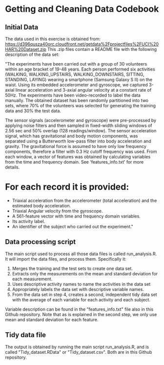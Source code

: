 # Getting and Cleaning Data Codebook

## Initial Data
The data used in this exercise is obtained from: https://d396qusza40orc.cloudfront.net/getdata%2Fprojectfiles%2FUCI%20HAR%20Dataset.zip
This .zip files contain a README file with the following description of the data set:

"The experiments have been carried out with a group of 30 volunteers within an age bracket of 19-48 years. 
Each person performed six activities (WALKING, WALKING_UPSTAIRS, WALKING_DOWNSTAIRS, SITTING, STANDING, LAYING)
 wearing a smartphone (Samsung Galaxy S II) on the waist. Using its embedded accelerometer and gyroscope, 
we captured 3-axial linear acceleration and 3-axial angular velocity at a constant rate of 50Hz. The experiments 
have been video-recorded to label the data manually. The obtained dataset has been randomly partitioned into two sets,
 where 70% of the volunteers was selected for generating the training data and 30% the test data. 

The sensor signals (accelerometer and gyroscope) were pre-processed by applying noise filters and then sampled in 
fixed-width sliding windows of 2.56 sec and 50% overlap (128 readings/window). The sensor acceleration signal, 
which has gravitational and body motion components, was separated using a Butterworth low-pass filter into body 
acceleration and gravity. The gravitational force is assumed to have only low frequency components, therefore a 
filter with 0.3 Hz cutoff frequency was used. From each window, a vector of features was obtained by calculating 
variables from the time and frequency domain. See 'features_info.txt' for more details. 

For each record it is provided:
======================================

- Triaxial acceleration from the accelerometer (total acceleration) and the estimated body acceleration.
- Triaxial Angular velocity from the gyroscope. 
- A 561-feature vector with time and frequency domain variables. 
- Its activity label. 
- An identifier of the subject who carried out the experiment."

## Data processing script
The main script used to process all those data files is called run_analysis.R. It will import the data files,
and process them. Specifically it:
1) Merges the training and the test sets to create one data set.
2) Extracts only the measurements on the mean and standard deviation for each measurement.
3) Uses descriptive activity names to name the activities in the data set
4) Appropriately labels the data set with descriptive variable names.
5) From the data set in step 4, creates a second, independent tidy data set with the average of each variable for each activity and each subject.

Variable description can be found in the "features_info.txt" file also in this Github repository. Note that as is explained in the 
second step, we only use mean and standard deviation for each feature.

## Tidy data file
The output is obtained by running the main script run_analysis.R, and is called "Tidy_dataset.RData" or "Tidy_dataset.csv". Both are in
this Github repository.



